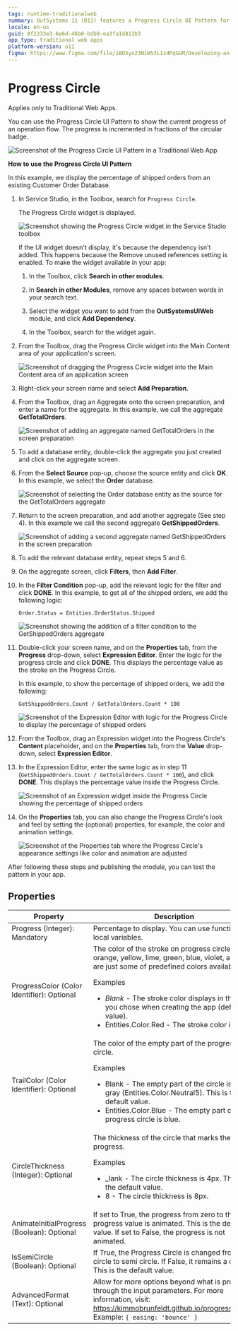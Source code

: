 ```yaml
---
tags: runtime-traditionalweb
summary: OutSystems 11 (O11) features a Progress Circle UI Pattern for visually representing operation flow progress in Traditional Web Apps.
locale: en-us
guid: 8f2233e3-6e6d-46b0-bdb9-ea3fa1d813b3
app_type: traditional web apps
platform-version: o11
figma: https://www.figma.com/file/iBD5yo23NiW53L1zdPqGGM/Developing-an-Application?type=design&node-id=245%3A12&mode=design&t=u4ANW5BJS7Flsdmg-1
---
```


# Progress Circle

<div class="info" markdown="1">

Applies only to Traditional Web Apps.

</div>

You can use the Progress Circle UI Pattern to show the current progress of an operation flow. The progress is incremented in fractions of the circular badge. 

 ![Screenshot of the Progress Circle UI Pattern in a Traditional Web App](images/progresscircle-2-ss.png "Progress Circle UI Pattern")

**How to use the Progress Circle UI Pattern**

In this example, we display the percentage of shipped orders from an existing Customer Order Database.

1. In Service Studio, in the Toolbox, search for `Progress Circle`.

    The Progress Circle widget is displayed.

    ![Screenshot showing the Progress Circle widget in the Service Studio toolbox](images/progresscircle-8-ss.png "Progress Circle Widget in Service Studio")

    If the UI widget doesn't display, it's because the dependency isn't added. This happens because the Remove unused references setting is enabled. To make the widget available in your app:

    1. In the Toolbox, click **Search in other modules**.

    1. In **Search in other Modules**, remove any spaces between words in your search text.
    
    1. Select the widget you want to add from the **OutSystemsUIWeb** module, and click **Add Dependency**. 
    
    1. In the Toolbox, search for the widget again.

1. From the Toolbox, drag the Progress Circle widget into the Main Content area of your application's screen.

    ![Screenshot of dragging the Progress Circle widget into the Main Content area of an application screen](images/progresscircle-9-ss.png "Dragging Progress Circle Widget")

1. Right-click your screen name and select **Add Preparation**.

1. From the Toolbox, drag an Aggregate onto the screen preparation, and enter a name for the aggregate. In this example, we call the aggregate **GetTotalOrders**.

    ![Screenshot of adding an aggregate named GetTotalOrders in the screen preparation](images/progresscircle-10-ss.png "Adding Aggregate for Total Orders")

1. To add a database entity, double-click the aggregate you just created and click on the aggregate screen.

1. From the **Select Source** pop-up, choose the source entity and click **OK**. In this example, we select the **Order** database.

    ![Screenshot of selecting the Order database entity as the source for the GetTotalOrders aggregate](images/progresscircle-11-ss.png "Selecting Source Entity for Aggregate")

1. Return to the screen preparation, and add another aggregate (See step 4). In this example we call the second aggregate **GetShippedOrders**.

    ![Screenshot of adding a second aggregate named GetShippedOrders in the screen preparation](images/progresscircle-12-ss.png "Adding Aggregate for Shipped Orders")

1. To add the relevant database entity, repeat steps 5 and 6.

1. On the aggregate screen, click **Filters**, then **Add Filter**.

1. In the **Filter Condition** pop-up, add the relevant logic for the filter and click **DONE**. In this example, to get all of the shipped orders, we add the following logic:

    `Order.Status = Entities.OrderStatus.Shipped`

    ![Screenshot showing the addition of a filter condition to the GetShippedOrders aggregate](images/progresscircle-14-ss.png "Adding Filter to Aggregate")

1. Double-click your screen name, and on the **Properties** tab, from the **Progress** drop-down, select **Expression Editor**. Enter the logic for the progress circle and click **DONE**. This displays the percentage value as the stroke on the Progress Circle.

    In this example, to show the percentage of shipped orders, we add the following:

    `GetShippedOrders.Count / GetTotalOrders.Count * 100`

    ![Screenshot of the Expression Editor with logic for the Progress Circle to display the percentage of shipped orders](images/progresscircle-16-ss.png "Setting Progress Circle Logic")

1. From the Toolbox, drag an Expression widget into the Progress Circle's **Content** placeholder, and on the **Properties** tab, from the **Value** drop-down, select **Expression Editor**.

1. In the Expression Editor, enter the same logic as in step 11 (`GetShippedOrders.Count / GetTotalOrders.Count * 100`), and click **DONE**. This displays the percentage value inside the Progress Circle.

    ![Screenshot of an Expression widget inside the Progress Circle showing the percentage of shipped orders](images/progresscircle-15-ss.png "Displaying Percentage Value Inside Progress Circle")

1. On the **Properties** tab, you can also change the Progress Circle's look and feel by setting the (optional) properties, for example, the color and animation settings.

    ![Screenshot of the Properties tab where the Progress Circle's appearance settings like color and animation are adjusted](images/progresscircle-17-ss.png "Customizing Progress Circle Appearance")

After following these steps and publishing the module, you can test the pattern in your app.

## Properties

| Property                                   | Description                                                                                                                                                                                                                                                                                                                                  |
|--------------------------------------------|----------------------------------------------------------------------------------------------------------------------------------------------------------------------------------------------------------------------------------------------------------------------------------------------------------------------------------------------|
| Progress (Integer): Mandatory              | Percentage to display. You can use functions or local variables.                                                                                                                                                                                                                                                                             |
| ProgressColor (Color Identifier): Optional | The color of the stroke on progress circle. Red, orange, yellow, lime, green, blue, violet, and pink are just some of predefined colors available. <p>Examples <ul><li>_Blank_ - The stroke color displays in the color you chose when creating the app (default value).</li><li>Entities.Color.Red - The stroke color is red.</li></ul></p> |
| TrailColor (Color Identifier): Optional    | The color of the empty part of the progress circle. <p>Examples <ul><li>Blank - The empty part of the circle is a light gray (Entities.Color.Neutral5). This is the default value.</li><li>Entities.Color.Blue - The empty part of the progress circle is blue.</li></ul></p>                                                                |
| CircleThickness (Integer): Optional        | The thickness of the circle that marks the progress. <p>Examples <ul><li>_lank - The circle thickness is 4px. This is the default value.</li><li>8 - The circle thickness is 8px.</li></ul></p>                                                                                                                                              |
| AnimateInitialProgress (Boolean): Optional | If set to True, the progress from zero to the progress value is animated. This is the default value. If set to False, the progress is not animated.                                                                                                                                                                                          |
| IsSemiCircle (Boolean): Optional           | If True, the Progress Circle is changed from a circle to semi circle. If False, it remains a circle. This is the default value.                                                                                                                                                                                                              |
| AdvancedFormat (Text): Optional            | Allow for more options beyond what is provided through the input parameters. For more information, visit: <https://kimmobrunfeldt.github.io/progressbar.js/>. Example: `{ easing: 'bounce' }`                                                                                                                                                |
